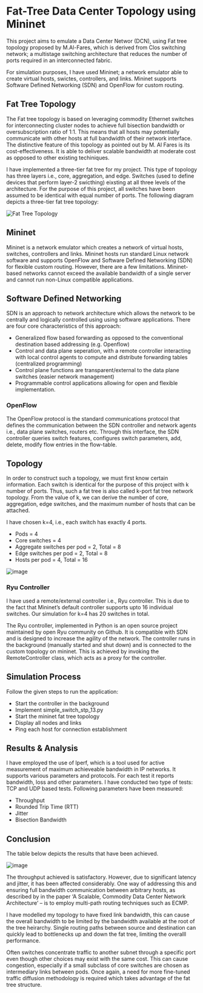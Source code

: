 # Fat-Tree Data Center Topology using Mininet

This project aims to emulate a Data Center Networ (DCN), using Fat tree topology proposed by M.Al-Fares, which is derived from Clos switching network; a multistage switching architecture that reduces the number of ports required in an interconnected fabric.

For simulation purposes, I have used Mininet; a network emulator able to create virtual hosts, swictes, controllers, and links. Mininet supports Software Defined Networking (SDN) and OpenFlow for custom routing.

## Fat Tree Topology

The Fat tree topology is based on leveraging commodity Ethernet switches for interconnecting cluster nodes to achieve full bisection bandwidth or oversubscription ratio of 1:1. This means that all hosts may potentially communicate with other hosts at full bandwidth of their network interface. The distinctive feature of this topology as pointed out by M. Al Fares is its cost-effectiveness. It is able to deliver scalable bandwidth at moderate cost as opposed to other existing techiniques.

I have implemented a three-tier fat tree for my project. This type of topology has three layers i.e., core, aggregation, and edge. Switches (used to define devices that perform layer-2 swicthing) eixsting at all three levels of the architecture. For the purpose of this project, all switches have been assumed to be identical with equal number of ports. 
The following diagram depicts a three-tier fat tree topology:

![Fat Tree Topology](https://user-images.githubusercontent.com/97694796/227652316-6e26a75a-674a-4492-b6b2-d2139e31cf59.png)

## Mininet

Mininet is a network emulator which creates a network of virtual hosts, switches, controllers and links. Mininet hosts run standard Linux network software and supports OpenFlow and Software Defined Networking (SDN) for flexible custom routing. However, there are a few limitations. Mininet-based networks cannot exceed the available bandwidth of a single server and cannot run non-Linux compatible applications.

## Software Defined Networking

SDN is an approach to network architecture which allows the network to be centrally and logically controlled using using software applications. There are four core characteristics of this approach:
- Generalized flow based forwarding as opposed to the conventional destination based addressing (e.g. Openflow)
- Control and data plane seperation, with a remote controller interacting with local control agents to compute and distribute forwarding tables (centralized programming)
-  Control plane functions are transparent/external to the data plane switches (easier network management)
-  Programmable control applications allowing for open and flexible implementation.

### OpenFlow

The OpenFlow protocol is the standard communications protocol that defines the communication between the SDN controller and network agents i.e., data plane switches, routers etc. Through this interface, the SDN controller queries switch features, configures switch parameters, add, delete, modify flow entries in the flow-table.

## Topology

In order to construct such a topology, we must first know certain information. Each switch is identical for the purpose of this project with k number of ports. Thus, such a fat tree is also called k-port fat tree network topology. From the value of k, we can derive the number of core, aggregation, edge switches, and the maximum number of hosts that can be attached.

I have chosen k=4, i.e., each switch has exactly 4 ports. 
- Pods = 4
- Core switches = 4
- Aggregate switches per pod = 2, Total = 8
- Edge switches per pod = 2, Total = 8
- Hosts per pod = 4, Total = 16

![image](https://user-images.githubusercontent.com/97694796/227654311-286c3463-ef65-497e-9cb7-b07d786dce5b.png)

### Ryu Controller

I have used a remote/external controller i.e., Ryu controller. This is due to the fact that Mininet’s default controller supports upto 16 individual switches. Our simulation for k=4 has 20 switches in total.

The Ryu controller, implemented in Python is an open source project maintained by open Ryu community on Github. It is compatible with SDN and is designed to increase the agility of the network. The controller runs in the background (manually started and shut down) and is connected to the custom topology on mininet. This is achieved by invoking the RemoteController class, which acts as a proxy for the controller.

## Simulation Process

Follow the given steps to run the application:
- Start the controller in the background
- Implement simple_switch_stp_13.py
- Start the mininet fat tree topology
- Display all nodes and links
- Ping each host for connection establishment

## Results & Analysis

I have employed the use of Iperf, which is a tool used for active measurement of maximum achieveable bandwidth in IP networks. It supports various parameters and protocols. For each test it reports bandwidth, loss and other parameters. I have conducted two type of tests: TCP and UDP based tests.
Following parameters have been measured:
- Throughput
- Rounded Trip Time (RTT)
- Jitter
- Bisection Bandwidth

## Conclusion

The table below depicts the results that have been achieved.

![image](https://user-images.githubusercontent.com/97694796/227655310-fc8522a5-119a-4f84-863c-26fd7ecdbc25.png)

The throughput achieved is satisfactory. However, due to significant latency and jitter, it has been affected considerably. One way of addressing this and ensuring full bandwidth communication between arbitrary hosts, as described by in the paper ‘A Scalable, Commodity Data Center Network Architecture’ – is to employ multi-path routing techniques such as ECMP. 

I have modelled my topology to have fixed link bandwidth, this can cause the overall bandwidth to be limited by the bandwidth available at the root of the tree heirarchy. Single routing paths between source and destination can quickly lead to bottlenecks up and down the fat tree, limiting the overalll performance.

Often switches concentrate traffic to another subnet through a specific port even though other choices may exist with the same cost. This can cause congestion, especially if a small subclass of core switches are chosen as intermediary links between pods. Once again, a need for more fine-tuned traffic diffusion methodology is required which takes advantage of the fat tree structure.
